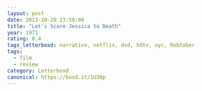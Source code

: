 ```yaml
---
layout: post 
date: 2013-10-20 23:59:00
title: "Let's Scare Jessica to Death"
year: 1971
rating: 0.4
tags_letterboxd: narrative, netflix, dvd, hdtv, nyc, Robtober
tags:
  - film
  - review
category: Letterboxd
canonical: https://boxd.it/1U30p
---
```

